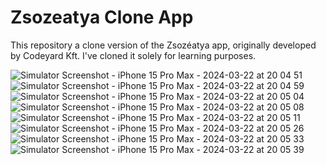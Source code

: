 # Zsozeatya Clone App

This repository a clone version of the Zsozéatya app, originally developed by Codeyard Kft.
I've cloned it solely for learning purposes.

![Simulator Screenshot - iPhone 15 Pro Max - 2024-03-22 at 20 04 51](https://github.com/kyletaylor94/ZsozeApp/assets/113541369/c388c0f2-498e-49f4-bbe2-7d2a41225499=50x)
![Simulator Screenshot - iPhone 15 Pro Max - 2024-03-22 at 20 04 59](https://github.com/kyletaylor94/ZsozeApp/assets/113541369/11daf1cd-c87a-4222-b390-497ce1833ae4=50x)
![Simulator Screenshot - iPhone 15 Pro Max - 2024-03-22 at 20 05 04](https://github.com/kyletaylor94/ZsozeApp/assets/113541369/d6ee37bd-a5eb-413d-8747-25a4e185b5c9=50x)
![Simulator Screenshot - iPhone 15 Pro Max - 2024-03-22 at 20 05 08](https://github.com/kyletaylor94/ZsozeApp/assets/113541369/1fc5e3ea-d436-489f-b322-de77e78ce589=50x)
![Simulator Screenshot - iPhone 15 Pro Max - 2024-03-22 at 20 05 11](https://github.com/kyletaylor94/ZsozeApp/assets/113541369/0f2e9822-edee-4fcc-90f9-a6daa40f93b2=50x)
![Simulator Screenshot - iPhone 15 Pro Max - 2024-03-22 at 20 05 26](https://github.com/kyletaylor94/ZsozeApp/assets/113541369/35039155-a128-4fbd-8e2a-5fe8818eb388=50x)
![Simulator Screenshot - iPhone 15 Pro Max - 2024-03-22 at 20 05 33](https://github.com/kyletaylor94/ZsozeApp/assets/113541369/fb932f77-dde0-4336-9514-5e2b69feac54=50x)
![Simulator Screenshot - iPhone 15 Pro Max - 2024-03-22 at 20 05 39](https://github.com/kyletaylor94/ZsozeApp/assets/113541369/c22c0620-9444-47b9-92d8-0757349aab81=50x)
